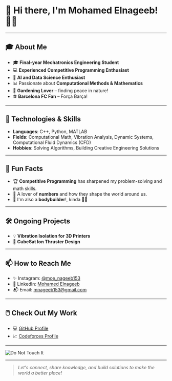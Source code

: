# 👋 Hi there, I'm Mohamed Elnageeb! 👨‍💻

---

## 🎓 About Me

- 🎓 **Final-year Mechatronics Engineering Student**  
- 💻 **Experienced Competitive Programming Enthusiast**  
- 🤖 **AI and Data Science Enthusiast**  
- 📊 Passionate about **Computational Methods & Mathematics**  
- 🌱 **Gardening Lover** – finding peace in nature!  
- ⚽ **Barcelona FC Fan** – Força Barça!  

---

## 🔧 Technologies & Skills

- **Languages**: C++, Python, MATLAB  
- **Fields**: Computational Math, Vibration Analysis, Dynamic Systems,
Computational Fluid Dynamics (CFD)  
- **Hobbies**: Solving Algorithms, Building Creative Engineering Solutions  

---

## 🌟 Fun Facts

- 🏆 **Competitive Programming** has sharpened my problem-solving
and math skills.
- 🧮 A lover of **numbers** and how they shape the world around us.
- 💪 I'm also a **bodybuilder**!, kinda 🤷‍♂️

---

## 🛠️ Ongoing Projects

- 💡 **Vibration Isolation for 3D Printers**  
- 🚀 **CubeSat Ion Thruster Design**  

---

## 📫 How to Reach Me

- ✨ Instagram: [@moe_nageeb153](https://www.instagram.com/moe_nageeb153/)  
- 💼 LinkedIn:
[Mohamed Elnageeb](https://www.linkedin.com/in/mohamed-elnageeb/)  
- 📬 Email: [mnageeb153@gmail.com](mailto:mnageeb153@gmail.com)  

---

## 🖱️ Check Out My Work

- 💻 [GitHub Profile](https://github.com/Mohamed-Elnageeb)  
- 📈 [Codeforces Profile](https://codeforces.com/profile/the_last_smilodon)  

---

![Do Not Touch It](https://media1.tenor.com/m/fJAoBHWymY4AAAAd/do-not-touch-it-programmer.gif)

---

> *Let's connect, share knowledge, and build solutions
> to make the world a better place!*
